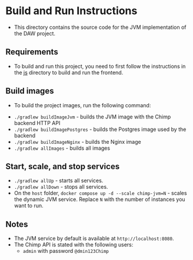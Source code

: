 # Build and Run Instructions

- This directory contains the source code for the JVM implementation of the DAW project.

## Requirements
- To build and run this project, you need to first follow the instructions in the [js](../js/README.md) directory to build and run the frontend.

## Build images
- To build the project images, run the following command:
* `./gradlew buildImageJvm` - builds the JVM image with the Chimp backend HTTP API
* `./gradlew buildImagePostgres` - builds the Postgres image used by the backend
* `./gradlew buildImageNginx` - builds the Nginx image
* `./gradlew allImages` - builds all images


## Start, scale, and stop services
* `./gradlew allUp` - starts all services.
* `./gradlew allDown` - stops all services.
* On the `host` folder, `docker compose up -d --scale chimp-jvm=N` - scales the dynamic JVM service. Replace `N` with the number of instances you want to run.


## Notes
- The JVM service by default is available at `http://localhost:8080`.
- The Chimp API is stated with the following users:
  - `admin` with password `@dmin123Chimp`